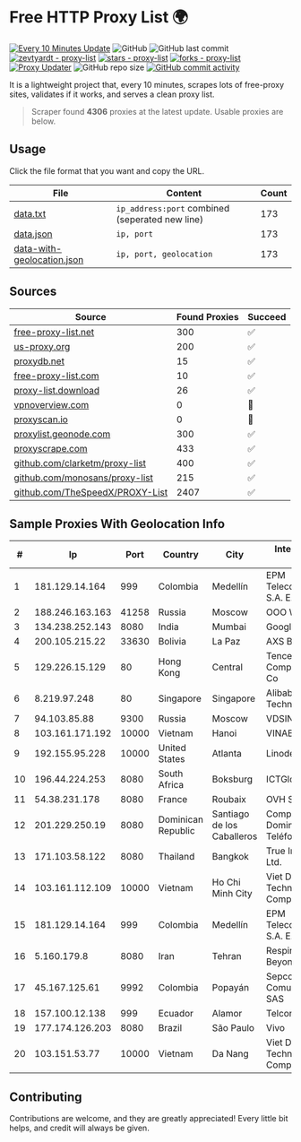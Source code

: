 
# Free HTTP Proxy List 🌍

[![Every 10 Minutes Update](https://github.com/mertguvencli/http-proxy-list/actions/workflows/main.yml/badge.svg?branch=main)](https://github.com/mertguvencli/http-proxy-list/actions/workflows/main.yml)
![GitHub](https://img.shields.io/github/license/mertguvencli/http-proxy-list)
![GitHub last commit](https://img.shields.io/github/last-commit/mertguvencli/http-proxy-list)
[![zevtyardt - proxy-list](https://img.shields.io/static/v1?label=zevtyardt&message=proxy-list&color=blue&logo=github)](https://github.com/zevtyardt/proxy-list "Go to GitHub repo")
[![stars - proxy-list](https://img.shields.io/github/stars/zevtyardt/proxy-list?style=social)](https://github.com/zevtyardt/proxy-list)
[![forks - proxy-list](https://img.shields.io/github/forks/zevtyardt/proxy-list?style=social)](https://github.com/zevtyardt/proxy-list)
[![Proxy Updater](https://github.com/zevtyardt/proxy-list/workflows/Proxy%20Updater/badge.svg)](https://github.com/zevtyardt/proxy-list/actions?query=workflow:"Proxy+Updater")
![GitHub repo size](https://img.shields.io/github/repo-size/zevtyardt/proxy-list)
[![GitHub commit activity](https://img.shields.io/github/commit-activity/m/zevtyardt/proxy-list?logo=commits)](https://github.com/zevtyardt/proxy-list/commits/main)

It is a lightweight project that, every 10 minutes, scrapes lots of free-proxy sites, validates if it works, and serves a clean proxy list.

> Scraper found **4306** proxies at the latest update. Usable proxies are below.

## Usage

Click the file format that you want and copy the URL.

|File|Content|Count|
|----|-------|-----|
|[data.txt](https://raw.githubusercontent.com/mertguvencli/http-proxy-list/main/proxy-list/data.txt)|`ip_address:port` combined (seperated new line)|173|
|[data.json](https://raw.githubusercontent.com/mertguvencli/http-proxy-list/main/proxy-list/data.json)|`ip, port`|173|
|[data-with-geolocation.json](https://raw.githubusercontent.com/mertguvencli/http-proxy-list/main/proxy-list/data-with-geolocation.json)|`ip, port, geolocation`|173|

## Sources

|Source|Found Proxies|Succeed|
|------|-------------|-------|
|[free-proxy-list.net](https://free-proxy-list.net)|300|✅|
|[us-proxy.org](https://www.us-proxy.org)|200|✅|
|[proxydb.net](http://proxydb.net)|15|✅|
|[free-proxy-list.com](https://free-proxy-list.com/?page=&port=&type%5B%5D=http&type%5B%5D=https&up_time=0&search=Search)|10|✅|
|[proxy-list.download](https://www.proxy-list.download/HTTP)|26|✅|
|[vpnoverview.com](https://vpnoverview.com/privacy/anonymous-browsing/free-proxy-servers)|0|🚫|
|[proxyscan.io](https://www.proxyscan.io)|0|🚫|
|[proxylist.geonode.com](https://proxylist.geonode.com/api/proxy-list?limit=300&page=1&sort_by=lastChecked&sort_type=desc&protocols=http,https)|300|✅|
|[proxyscrape.com](https://api.proxyscrape.com/v2/?request=displayproxies&protocol=http&timeout=10000&country=all&ssl=all&anonymity=all)|433|✅|
|[github.com/clarketm/proxy-list](https://raw.githubusercontent.com/clarketm/proxy-list/master/proxy-list-raw.txt)|400|✅|
|[github.com/monosans/proxy-list](https://raw.githubusercontent.com/monosans/proxy-list/main/proxies/http.txt)|215|✅|
|[github.com/TheSpeedX/PROXY-List](https://raw.githubusercontent.com/TheSpeedX/PROXY-List/master/http.txt)|2407|✅|


## Sample Proxies With Geolocation Info

|#|Ip|Port|Country|City|Internet Service Provider|
|-|--|----|-------|----|-------------------------|
|1|181.129.14.164|999|Colombia|Medellín|EPM Telecomunicaciones S.A. E.S.P.|
|2|188.246.163.163|41258|Russia|Moscow|OOO WestCall Ltd|
|3|134.238.252.143|8080|India|Mumbai|Google LLC|
|4|200.105.215.22|33630|Bolivia|La Paz|AXS Bolivia S. A.|
|5|129.226.15.129|80|Hong Kong|Central|Tencent Cloud Computing (Beijing) Co|
|6|8.219.97.248|80|Singapore|Singapore|Alibaba (US) Technology Co., Ltd.|
|7|94.103.85.88|9300|Russia|Moscow|VDSINA|
|8|103.161.171.192|10000|Vietnam|Hanoi|VINABISON|
|9|192.155.95.228|10000|United States|Atlanta|Linode, LLC|
|10|196.44.224.253|8080|South Africa|Boksburg|ICTGlobe|
|11|54.38.231.178|8080|France|Roubaix|OVH SAS|
|12|201.229.250.19|8080|Dominican Republic|Santiago de los Caballeros|Compañía Dominicana de Teléfonos S. A.|
|13|171.103.58.122|8080|Thailand|Bangkok|True Internet Co., Ltd.|
|14|103.161.112.109|10000|Vietnam|Ho Chi Minh City|Viet Digital Technology Liability Company|
|15|181.129.14.164|999|Colombia|Medellín|EPM Telecomunicaciones S.A. E.S.P.|
|16|5.160.179.8|8080|Iran|Tehran|Respina Networks & Beyond PJSC|
|17|45.167.125.61|9992|Colombia|Popayán|Sepcom Comunicaciones SAS|
|18|157.100.12.138|999|Ecuador|Alamor|Telconet S.A|
|19|177.174.126.203|8080|Brazil|São Paulo|Vivo|
|20|103.151.53.77|10000|Vietnam|Da Nang|Viet Digital Technology Liability Company|



## Contributing

Contributions are welcome, and they are greatly appreciated! Every
little bit helps, and credit will always be given.

